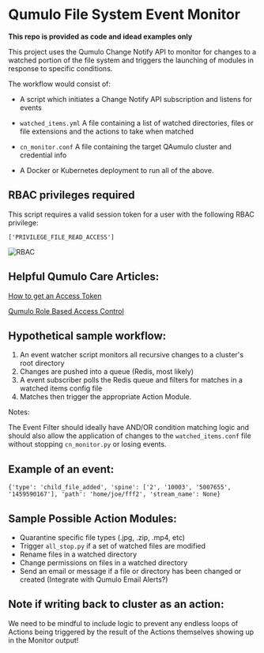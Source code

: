 # Qumulo File System Event Monitor

**This repo is provided as code and idead examples only**

This project uses the Qumulo Change Notify API to monitor for changes to a watched portion of the file system and triggers the launching of modules in response to specific conditions.

The workflow would consist of:

- A script which initiates a Change Notify API subscription and listens for events

- `watched_items.yml`  A file containing a list of watched directories, files or file extensions and the actions to take when matched

- `cn_monitor.conf` A file containing the target QAumulo cluster and credential info

- A Docker or Kubernetes deployment to run all of the above.

## RBAC privileges required

This script requires a valid session token for a user with the following RBAC privilege:

`['PRIVILEGE_FILE_READ_ACCESS']`

![RBAC](./screenshot/rbac.png)

## Helpful Qumulo Care Articles:

[How to get an Access Token](https://care.qumulo.com/hc/en-us/articles/360004600994-Authenticating-with-Qumulo-s-REST-API#acquiring-a-bearer-token-by-using-the-web-ui-0-3) 

[Qumulo Role Based Access Control](https://care.qumulo.com/hc/en-us/articles/360036591633-Role-Based-Access-Control-RBAC-with-Qumulo-Core#managing-roles-by-using-the-web-ui-0-7)


## Hypothetical sample workflow:

1. An event watcher script monitors all recursive changes to a cluster's root directory
2. Changes are pushed into a queue (Redis, most likely)
3. A event subscriber polls the Redis queue and filters for matches in a watched items config file
4. Matches then trigger the appropriate Action Module.

Notes:

The Event Filter should ideally have AND/OR condition matching logic and should also allow the application of changes to the `watched_items.conf` file without stopping `cn_monitor.py` or losing events.

## Example of an event:

`{'type': 'child_file_added', 'spine': ['2', '10003', '5007655', '1459590167'], 'path': 'home/joe/fff2', 'stream_name': None}`

## Sample Possible Action Modules:

- Quarantine specific file types (.jpg, .zip, .mp4, etc)
- Trigger `all_stop.py` if a set of watched files are modified
- Rename files in a watched directory
- Change permissions on files in a watched directory
- Send an email or message if a file or directory has been changed or created (Integrate with Qumulo Email Alerts?)

## Note if writing back to cluster as an action:

We need to be mindful to include logic to prevent any endless loops of Actions being triggered by the result of the Actions themselves showing up in the Monitor output!
